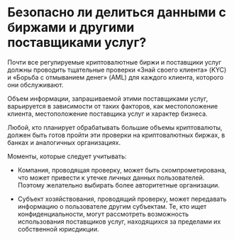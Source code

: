 # Безопасно ли делиться данными с биржами и другими поставщиками услуг?

Почти все регулируемые криптовалютные биржи и поставщики услуг должны проводить тщательные проверки «Знай своего клиента» (KYC) и «Борьба с отмыванием денег» (AML) для каждого клиента, которого они обслуживают.

Объем информации, запрашиваемой этими поставщиками услуг, варьируется в зависимости от таких факторов, как местоположение клиента, местоположение поставщика услуг и характер бизнеса.

Любой, кто планирует обрабатывать большие объемы криптовалюты, должен быть готов пройти эти проверки на криптовалютных биржах, в банках и аналогичных организациях.

Моменты, которые следует учитывать:

- Компания, проводящая проверку, может быть скомпрометирована, что может привести к утечке личных данных пользователей. Поэтому желательно выбирать более авторитетные организации.

- Субъект хозяйствования, проводящий проверку, может передавать информацию о пользователе другим субъектам. Те, кто ищет конфиденциальности, могут рассмотреть возможность использования поставщиков услуг, находящихся за пределами их собственной юрисдикции.